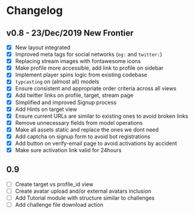 # Changelog

## v0.8 - 23/Dec/2019 New Frontier
* [x] New layout integrated
* [x] Improved meta tags for social networks (`og:` and `twitter:`)
* [x] Replacing stream images with fontawesome icons
* [x] Make profile more accessible, add link to profile on sidebar
* [x] Implement player spins logic from existing codebase
* [x] `typcasting` on (almost all) models
* [x] Ensure consistent and appropriate order criteria across all views
* [x] Add twitter links on profile, target, stream page
* [x] Simplified and improved Signup process
* [x] Add Hints on target view
* [x] Ensure current URLs are similar to existing ones to avoid broken links
* [x] Remove unnecessary fields from model operations
* [x] Make all assets static and replace the ones we dont need
* [x] Add captcha on signup form to avoid bot registrations
* [x] Add button on verify-email page to avoid activations by accident
* [x] Make sure activation link valid for 24hours

## 0.9
* [ ] Create target vs profile_id view
* [ ] Create avatar upload and/or external avatars inclusion
* [ ] Add Tutorial module with structure similar to challenges
* [ ] Add challenge file download action
